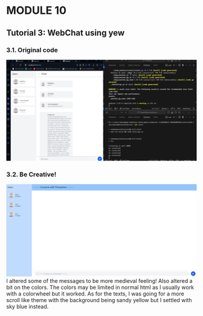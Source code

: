 # MODULE 10
## Tutorial 3: WebChat using yew

### 3.1. Original code
![alt text](screenshots/originalcode.png)

### 3.2. Be Creative!
![alt text](screenshots/becreative.png)
I altered some of the messages to be more medieval feeling! Also altered a bit on the colors. The colors may be limited in normal html as I usually work with a colorwheel but it worked. As for the texts, I was going for a more scroll like theme with the background being sandy yellow but I settled with sky blue instead.